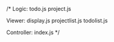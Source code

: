 /*
Logic:
  todo.js
  project.js

Viewer:
  display.js
  projectlist.js
  todolist.js

Controller:
  index.js
*/
